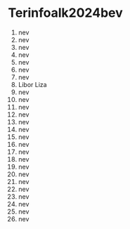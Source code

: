 # Terinfoalk2024bev

1. nev
2. nev
3. nev
4. nev
5. nev
6. nev
7. nev
8. Libor Liza
9. nev
10. nev
11. nev
12. nev
13. nev
14. nev
15. nev
16. nev
17. nev
18. nev
19. nev
20. nev
21. nev
22. nev
23. nev
24. nev
25. nev
26. nev
